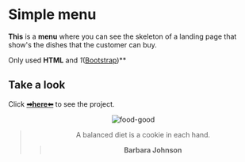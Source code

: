 # **Simple menu**

**This** is a **menu** where you can see the skeleton of a landing page that show's the dishes that the customer can buy.

Only used **HTML** and *1*([Bootstrap](https://getbootstrap.com/))** 

## **Take a look**

Click **[➡here⬅](https://bumboobee.github.io/simple-menu/)** to see the project.

<div align="center">
  
![food-good](https://user-images.githubusercontent.com/94147847/180047361-c807b8d7-d415-4d23-816c-a34e406ed6c1.gif)

> A balanced diet is a cookie in each hand.
>> **Barbara Johnson**  
<div/>
